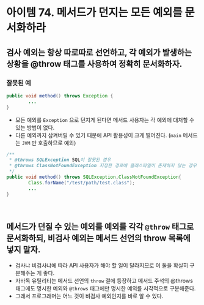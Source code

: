 # 아이템 74. 메서드가 던지는 모든 예외를 문서화하라

## 검사 예외는 항상 따로따로 선언하고, 각 예외가 발생하는 상황을 @throw 태그를 사용하여 정확히 문서화하자.
### 잘못된 예

```java
public void method() throws Exception {
        ...
}
```

* 모든 예외를 `Exception` 으로 던지게 된다면 메서드 사용자는 각 예외에 대처할 수 있는 방법이 없다.
* 다른 예외까지 삼켜버릴 수 있기 때문에 API 활용성이 크게 떨어진다. (`main` 메서드는 `JVM` 만 호출하므로 예외)

```java
/**
 * @throws SQLException SQL이 잘못된 경우
 * @throws ClassNotFoundException 지정한 경로에 클래스파일이 존재하지 않는 경우
 */
public void method() throws SQLException,ClassNotFoundException{
        Class.forName("/test/path/test.class");
        ...
}
```

<br>

## 메서드가 던질 수 있는 예외를 예외를 각각 `@throw` 태그로 문서화하되, 비검사 예외는 메서드 선언의 throw 목록에 넣지 말자.
* 검사냐 비검사냐에 따라 API 사용자가 해야 할 일이 달라지므로 이 둘을 확실히 구분해주는 게 좋다.
* 자바독 유틸리티는 메서드 선언의 `throw` 절에 등장하고 메서드 주석의 @throws 태그에도 명시한 예외와 `@throws` 태그에만 명시한 예외를 시각적으로 구분해준다.
* 그래서 프로그래머는 어느 것이 비검사 예외인지를 바로 알 수 있다.
